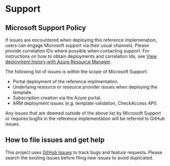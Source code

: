 # Support

## Microsoft Support Policy  

If issues are encountered when deploying this reference implemenation, users can engage Microsoft support via their usual channels.  Please provide correlation IDs where possible when contacting support.  For instructions on how to obtain deployments and correlation Ids, see [View deployment history with Azure Resource Manager](https://learn.microsoft.com/azure/azure-resource-manager/templates/deployment-history?tabs=azure-portal#get-deployments-and-correlation-id).

The following list of issues is within the scope of Microsoft Support:

* Portal deployment of the reference implmentation.
* Underlying resource or resource provider issues when deploying the template.
* Subscription creation via the Azure portal.
* ARM deployment issues (e.g. template validation, CheckAccess API).

Any issues that are deemed outside of the above list by Microsoft Support or requires bugfix in the reference implementation will be referred to GitHub issues.

## How to file issues and get help

This project uses [GitHub Issues](https://github.com/azure/modern-web-app-pattern-dotnet/issues) to track bugs and feature requests.  Please search the existing issues before filing new issues to avoid duplicated.